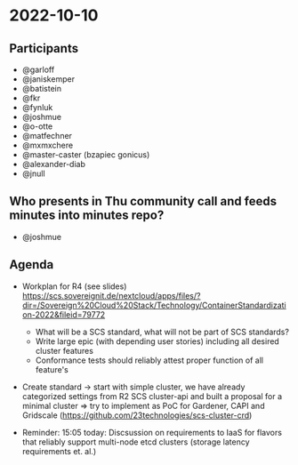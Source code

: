 # 2022-10-10
## Participants
* @garloff
* @janiskemper
* @batistein
* @fkr
* @fynluk
* @joshmue
* @o-otte
* @matfechner
* @mxmxchere
* @master-caster (bzapiec gonicus)
* @alexander-diab
* @jnull

## Who presents in Thu community call and feeds minutes into minutes repo?
* @joshmue

## Agenda
* Workplan for R4 (see slides) https://scs.sovereignit.de/nextcloud/apps/files/?dir=/Sovereign%20Cloud%20Stack/Technology/ContainerStandardization-2022&fileid=79772
  * What will be a SCS standard, what will not be part of SCS standards?
  * Write large epic (with depending user stories) including all desired cluster features
  * Conformance tests should reliably attest proper function of all feature's
 
 * Create standard -> start with simple cluster, we have already 
categorized settings from R2 SCS cluster-api and built a proposal for a 
minimal cluster => try to implement as PoC for Gardener, CAPI and 
Gridscale
  (https://github.com/23technologies/scs-cluster-crd)
 
 * Reminder: 15:05 today: Discsussion on requirements to IaaS for 
flavors that reliably support multi-node etcd clusters (storage latency 
requirements et. al.)

